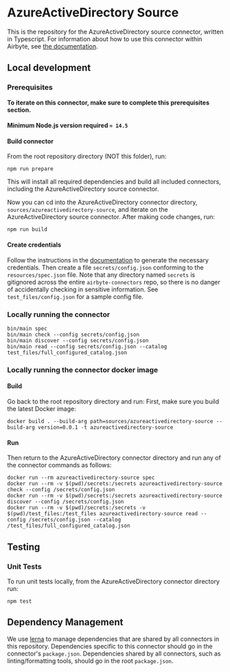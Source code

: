 # AzureActiveDirectory Source

This is the repository for the AzureActiveDirectory source connector, written in Typescript.
For information about how to use this connector within Airbyte, see [the
documentation](https://docs.airbyte.io/integrations/sources/azureactivedirectory).

## Local development

### Prerequisites

**To iterate on this connector, make sure to complete this prerequisites
section.**

#### Minimum Node.js version required `= 14.5`

#### Build connector

From the root repository directory (NOT this folder), run:

```
npm run prepare
```

This will install all required dependencies and build all included connectors,
including the AzureActiveDirectory source connector.

Now you can cd into the AzureActiveDirectory connector directory, `sources/azureactivedirectory-source`,
and iterate on the AzureActiveDirectory source connector. After making code changes, run:

```
npm run build
```

#### Create credentials

Follow the instructions in the
[documentation](https://docs.airbyte.io/integrations/sources/azureactivedirectory) to
generate the necessary credentials. Then create a file `secrets/config.json`
conforming to the `resources/spec.json` file. Note that any directory named
`secrets` is gitignored across the entire `airbyte-connectors` repo, so there is
no danger of accidentally checking in sensitive information. See
`test_files/config.json` for a sample config file.

### Locally running the connector

```
bin/main spec
bin/main check --config secrets/config.json
bin/main discover --config secrets/config.json
bin/main read --config secrets/config.json --catalog test_files/full_configured_catalog.json
```

### Locally running the connector docker image

#### Build

Go back to the root repository directory and run:
First, make sure you build the latest Docker image:

```
docker build . --build-arg path=sources/azureactivedirectory-source --build-arg version=0.0.1 -t azureactivedirectory-source
```

#### Run

Then return to the AzureActiveDirectory connector directory and run any of the connector
commands as follows:

```
docker run --rm azureactivedirectory-source spec
docker run --rm -v $(pwd)/secrets:/secrets azureactivedirectory-source check --config /secrets/config.json
docker run --rm -v $(pwd)/secrets:/secrets azureactivedirectory-source discover --config /secrets/config.json
docker run --rm -v $(pwd)/secrets:/secrets -v $(pwd)/test_files:/test_files azureactivedirectory-source read --config /secrets/config.json --catalog /test_files/full_configured_catalog.json
```

## Testing

### Unit Tests

To run unit tests locally, from the AzureActiveDirectory connector directory run:

```
npm test
```


## Dependency Management

We use [lerna](https://lerna.js.org/) to manage dependencies that are shared by
all connectors in this repository. Dependencies specific to this connector
should go in the connector's `package.json`. Dependencies shared by all
connectors, such as linting/formatting tools, should go in the root
`package.json`.
